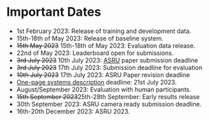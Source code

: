 # Important Dates

- 1st February 2023: Release of training and development data.
- 15th-18th of May 2023: Release of baseline system.
- ~~15th May 2023~~ 15th-18th of May 2023: Evaluation data release.
- 22nd of May 2023: Leaderboard open for submissions. 
- ~~3rd July 2023~~ 10th July 2023: [ASRU](http://www.asru2023.org/) paper submission deadline
- ~~3rd July 2023~~ 17th July 2023: Submission deadline for evaluation
- ~~10th July 2023~~ 17th July 2023: ASRU Paper revision deadline
- [One-page systems description](https://challenge.cogmhear.org/#/getting-started/systems-description) deadline: 21st July 2023.
- August/September 2023: Evaluation with human participants.
- ~~15th September 2023~~25th-28th September: Early results release
- 30th September 2023: ASRU camera ready submission deadline. 
- 16th-20th December 2023: ASRU 2023.

